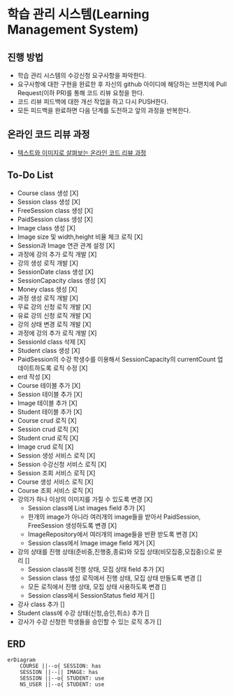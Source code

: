 # 학습 관리 시스템(Learning Management System)

## 진행 방법

* 학습 관리 시스템의 수강신청 요구사항을 파악한다.
* 요구사항에 대한 구현을 완료한 후 자신의 github 아이디에 해당하는 브랜치에 Pull Request(이하 PR)를 통해 코드 리뷰 요청을 한다.
* 코드 리뷰 피드백에 대한 개선 작업을 하고 다시 PUSH한다.
* 모든 피드백을 완료하면 다음 단계를 도전하고 앞의 과정을 반복한다.

## 온라인 코드 리뷰 과정

* [텍스트와 이미지로 살펴보는 온라인 코드 리뷰 과정](https://github.com/next-step/nextstep-docs/tree/master/codereview)

## To-Do List

* Course class 생성 [X]
* Session class 생성 [X]
* FreeSession class 생성 [X]
* PaidSession class 생성 [X]
* Image class 생성 [X]
* Image size 및 width,height 비율 체크 로직 [X]
* Session과 Image 연관 관계 설정 [X]
* 과정에 강의 추가 로직 개발 [X]
* 강의 생성 로직 개발 [X]
* SessionDate class 생성 [X]
* SessionCapacity class 생성 [X]
* Money class 생성 [X]
* 과정 생성 로직 개발 [X]
* 무료 강의 신청 로직 개발 [X]
* 유료 강의 신청 로직 개발 [X]
* 강의 상태 변경 로직 개발 [X]
* 과정에 강의 추가 로직 개발 [X]
* SessionId class 삭제 [X]
* Student class 생성 [X]
* PaidSession의 수강 학생수를 이용해서 SessionCapacity의 currentCount 업데이트하도록 로직 수정 [X]
* erd 작성 [X]
* Course 테이블 추가 [X]
* Session 테이블 추가 [X]
* Image 테이블 추가 [X]
* Student 테이블 추가 [X]
* Course crud 로직 [X]
* Session crud 로직 [X]
* Student crud 로직 [X]
* Image crud 로직 [X]
* Session 생성 서비스 로직 [X]
* Session 수강신청 서비스 로직 [X]
* Session 조회 서비스 로직 [X]
* Course 생성 서비스 로직 [X]
* Course 조회 서비스 로직 [X]
* 강의가 하나 이상의 이미지를 가질 수 있도록 변경 [X]
    * Session class에 List<Image> images field 추가 [X]
    * 한개의 image가 아니라 여러개의 image들을 받아서 PaidSession, FreeSession 생성하도록 변경 [X]
    * ImageRepository에서 여러개의 image들을 반환 받도록 변경 [X]
    * Session class에서 Image image field 제거 [X]
* 강의 상태를 진행 상태(준비중,진행중,종료)와 모집 상태(비모집중,모집중)으로 분리 []
    * Session class에 진행 상태, 모집 상태 field 추가 [X]
    * Session class 생성 로직에서 진행 상태, 모집 상태 만들도록 변경 []
    * 모든 로직에서 진행 상태, 모집 상태 사용하도록 변경 []
    * Session class에서 SessionStatus field 제거 []
* 강사 class 추가 []
* Student class에 수강 상태(신청,승인,취소) 추가 []
* 강사가 수강 신청한 학생들을 승인할 수 있는 로직 추가 []

## ERD

```mermaid
erDiagram
    COURSE ||--o{ SESSION: has
    SESSION ||--|| IMAGE: has
    SESSION ||--o{ STUDENT: use
    NS_USER ||--o{ STUDENT: use
```